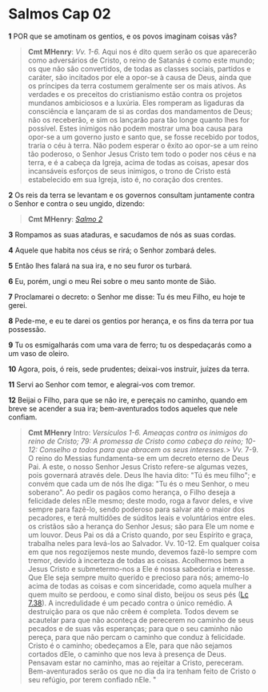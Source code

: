 # Salmos Cap 02

**1** 	POR que se amotinam os gentios, e os povos imaginam coisas vãs?

> **Cmt MHenry**: *Vv. 1-6.* Aqui nos é dito quem serão os que aparecerão como adversários de Cristo, o reino de Satanás é como este mundo; os que não são convertidos, de todas as classes sociais, partidos e caráter, são incitados por ele a opor-se à causa de Deus, ainda que os príncipes da terra costumem geralmente ser os mais ativos. As verdades e os preceitos do cristianismo estão contra os projetos mundanos ambiciosos e a luxúria. Eles romperam as ligaduras da consciência e lançaram de si as cordas dos mandamentos de Deus; não os receberão, e sim os lançarão para tão longe quanto lhes for possível. Estes inimigos não podem mostrar uma boa causa para opor-se a um governo justo e santo que, se fosse recebido por todos, traria o céu à terra. Não podem esperar o êxito ao opor-se a um reino tão poderoso, o Senhor Jesus Cristo tem todo o poder nos céus e na terra, e é a cabeça da Igreja, acima de todas as coisas, apesar dos incansáveis esforços de seus inimigos, o trono de Cristo está estabelecido em sua Igreja, isto é, no coração dos crentes.

**2** 	Os reis da terra se levantam e os governos consultam juntamente contra o Senhor e contra o seu ungido, dizendo:

> **Cmt MHenry**: *[Salmo 2](../19A-Sl/02.md#0)*

**3** 	Rompamos as suas ataduras, e sacudamos de nós as suas cordas.

**4** 	Aquele que habita nos céus se rirá; o Senhor zombará deles.

**5** 	Então lhes falará na sua ira, e no seu furor os turbará.

**6** 	Eu, porém, ungi o meu Rei sobre o meu santo monte de Sião.

**7** 	Proclamarei o decreto: o Senhor me disse: Tu és meu Filho, eu hoje te gerei.

**8** 	Pede-me, e eu te darei os gentios por herança, e os fins da terra por tua possessão.

**9** 	Tu os esmigalharás com uma vara de ferro; tu os despedaçarás como a um vaso de oleiro.

**10** 	Agora, pois, ó reis, sede prudentes; deixai-vos instruir, juízes da terra.

**11** 	Servi ao Senhor com temor, e alegrai-vos com tremor.

**12** 	Beijai o Filho, para que se não ire, e pereçais no caminho, quando em breve se acender a sua ira; bem-aventurados todos aqueles que nele confiam.


> **Cmt MHenry** Intro: *Versículos 1-6. Ameaças contra os inimigos do reino de Cristo; 7­9: A promessa de Cristo como cabeça do reino; 10-12: Conselho a todos para que abracem os seus interesses.*> *Vv.* 7-9. O reino do Messias fundamenta-se em um decreto eterno de Deus Pai. A este, o nosso Senhor Jesus Cristo refere-se algumas vezes, pois governará através dele. Deus lhe havia dito: "Tú és meu filho"; e convém que cada um de nós lhe diga: "Tu és o meu Senhor, o meu soberano". Ao pedir os pagãos como herança, o Filho deseja a felicidade deles nEle mesmo; deste modo, roga a favor deles, e vive sempre para fazê-lo, sendo poderoso para salvar até o maior dos pecadores, e terá multidões de súditos leais e voluntários entre eles. os cristãos são a herança do Senhor Jesus; são para Ele um nome e um louvor. Deus Pai os dá a Cristo quando, por seu Espírito e graça, trabalha neles para levá-los ao Salvador. Vv. 10-12. Em qualquer coisa em que nos regozijemos neste mundo, devemos fazê-lo sempre com tremor, devido à incerteza de todas as coisas. Acolhermos bem a Jesus Cristo e submetermo-nos a Ele é nossa sabedoria e interesse. Que Ele seja sempre muito querido e precioso para nós; amemo-lo acima de todas as coisas e com sinceridade, como aquela mulher a quem muito se perdoou, e como sinal disto, beijou os seus pés ([Lc 7.38](../42N-Lc/07.md#38)). A incredulidade é um pecado contra o único remédio. A destruição para os que não crêem é completa. Todos devem se acautelar para que não aconteça de perecerem no caminho de seus pecados e de suas vãs esperanças; para que o seu caminho não pereça, para que não percam o caminho que conduz à felicidade. Cristo é o caminho; obedeçamos a Ele, para que não sejamos cortados dEle, o caminho que nos leva à presença de Deus. Pensavam estar no caminho, mas ao rejeitar a Cristo, pereceram. Bem-aventurados serão os que no dia da ira tenham feito de Cristo o seu refúgio, por terem confiado nEle. "